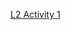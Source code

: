 [L2 Activity 1](https://docs.google.com/document/d/1OJm9er8AmnxHpVnh7IUCkkyL3sucdhYe/edit?usp=sharing&ouid=114516737190934060459&rtpof=true&sd=true)
